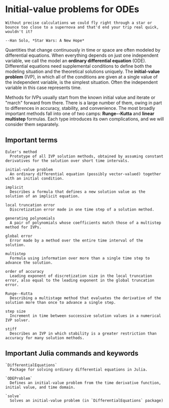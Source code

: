 # Initial-value problems for ODEs

```{epigraph}
Without precise calculations we could fly right through a star or bounce too close to a supernova and that'd end your trip real quick, wouldn't it?

--Han Solo, *Star Wars: A New Hope*
```

Quantities that change continuously in time or space are often modeled by differential equations. When everything depends on just one independent variable, we call the model an **ordinary differential equation** (ODE).  Differential equations need supplemental conditions to define both the modeling situation and the theoretical solutions uniquely. The **initial-value problem** (IVP), in which all of the conditions are given at a single value of the independent variable, is the simplest situation. Often the independent variable in this case represents time.

Methods for IVPs usually start from the known initial value and iterate or "march" forward from there. There is a large number of them, owing in part to differences in accuracy, stability, and convenience. The most broadly important methods fall into one of two camps: **Runge--Kutta** and **linear multistep** formulas. Each type introduces its own complications, and we will consider them separately.

## Important terms

```{glossary}
Euler's method
  Prototype of all IVP solution methods, obtained by assuming constant derivatives for the solution over short time intervals.

initial-value problem
  An ordinary differential equation (possibly vector-valued) together with an initial condition.

implicit
  Describes a formula that defines a new solution value as the solution of an implicit equation.

local truncation error
  Discretization error made in one time step of a solution method.

generating polynomials
  A pair of polynomials whose coefficients match those of a multistep method for IVPs.

global error
  Error made by a method over the entire time interval of the solution.

multistep
  Formula using information over more than a single time step to advance the solution.

order of accuracy
  Leading exponent of discretization size in the local truncation error, also equal to the leading exponent in the global truncation error.

Runge--Kutta
  Describing a multistage method that evaluates the derivative of the solution more than once to advance a single step.

step size
  Increment in time between successive solution values in a numerical IVP solver.

stiff
  Describes an IVP in which stability is a greater restriction than accuracy for many solution methods.

```

## Important Julia commands and keywords

```{glossary}
`DifferentialEquations`
  Package for solving ordinary differential equations in Julia.

`ODEProblem`
  Defines an initial-value problem from the time derivative function, initial value, and time domain.

`solve`
  Solves an initial-value problem (in `DifferentialEquations` package)
```
